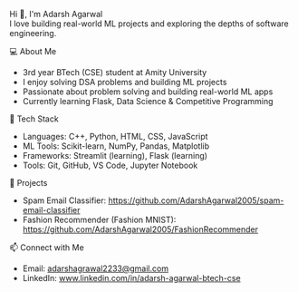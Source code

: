 Hi 👋, I'm Adarsh Agarwal  
I love building real-world ML projects and exploring the depths of software engineering.

💻 About Me
- 3rd year BTech (CSE) student at Amity University
- I enjoy solving DSA problems and building ML projects
- Passionate about problem solving and building real-world ML apps
- Currently learning Flask, Data Science & Competitive Programming

🔧 Tech Stack
- Languages: C++, Python, HTML, CSS, JavaScript
- ML Tools: Scikit-learn, NumPy, Pandas, Matplotlib
- Frameworks: Streamlit (learning), Flask (learning)
- Tools: Git, GitHub, VS Code, Jupyter Notebook

📌 Projects
- Spam Email Classifier: https://github.com/AdarshAgarwal2005/spam-email-classifier
- Fashion Recommender (Fashion MNIST): https://github.com/AdarshAgarwal2005/FashionRecommender

📫 Connect with Me
- Email: adarshagrawal2233@gmail.com
- LinkedIn: www.linkedin.com/in/adarsh-agarwal-btech-cse
